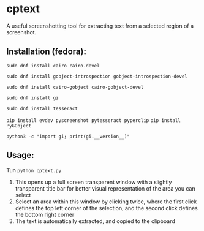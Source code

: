 # cptext
A useful screenshotting tool for extracting text from a selected region of a screenshot.

## Installation (fedora):
`sudo dnf install cairo cairo-devel`

`sudo dnf install gobject-introspection gobject-introspection-devel`

`sudo dnf install cairo-gobject cairo-gobject-devel`

`sudo dnf install gi`

`sudo dnf install tesseract`

`pip install evdev pyscreenshot pytesseract pyperclip`
`pip install PyGObject`

`python3 -c "import gi; print(gi.__version__)"`

## Usage:
Tun `python cptext.py`

 1.  This opens up a full screen transparent window with a slightly transparent title bar for better visual representation of the area you can select
 2.  Select an area within this window by clicking twice, where the first click defines the top left corner of the selection, and the second click defines the bottom right corner
 3.  The text is automatically extracted, and copied to the clipboard
